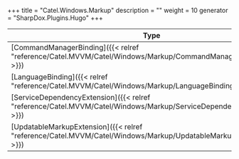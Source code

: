 

+++
title = "Catel.Windows.Markup" 
description = ""
weight = 10
generator = "SharpDox.Plugins.Hugo"
+++

Type|Description
---|---
[CommandManagerBinding]({{< relref "reference/Catel.MVVM/Catel/Windows/Markup/CommandManagerBinding.md" >}})| 
[LanguageBinding]({{< relref "reference/Catel.MVVM/Catel/Windows/Markup/LanguageBinding.md" >}})| 
[ServiceDependencyExtension]({{< relref "reference/Catel.MVVM/Catel/Windows/Markup/ServiceDependencyExtension.md" >}})| 
[UpdatableMarkupExtension]({{< relref "reference/Catel.MVVM/Catel/Windows/Markup/UpdatableMarkupExtension.md" >}})| 


